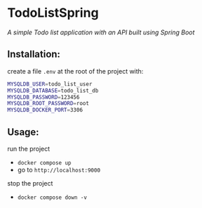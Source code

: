 # TodoListSpring

_A simple Todo list application with an API built using Spring Boot_

## Installation:

create a file `.env` at the root of the project with:
```sh
MYSQLDB_USER=todo_list_user
MYSQLDB_DATABASE=todo_list_db
MYSQLDB_PASSWORD=123456
MYSQLDB_ROOT_PASSWORD=root
MYSQLDB_DOCKER_PORT=3306
```

## Usage:
run the project
* `docker compose up`
* go to `http://localhost:9000`

stop the project
* `docker compose down -v`
